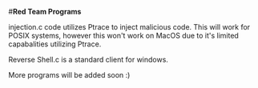 #**Red Team Programs**

injection.c code utilizes Ptrace to inject malicious code. This will work for POSIX systems, however this won't work on MacOS due to it's limited capabalities utilizing Ptrace. 

Reverse Shell.c is a standard client for windows. 

More programs will be added soon :)
